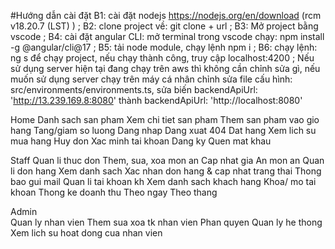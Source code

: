 #Hướng dẫn cài đặt
    B1: cài đặt nodejs https://nodejs.org/en/download (rcm v18.20.7 (LST) ) ;
    B2: clone project về: git clone + url ;
    B3: Mở project bằng vscode ;
    B4: cài đặt angular CLI: mở terminal trong vscode chạy:  npm install -g @angular/cli@17 ;
    B5: tải node module, chạy lệnh  npm i ;
    B6: chạy lệnh: ng s để chạy project, nếu chạy thành công, truy cập localhost:4200 ;
    Nếu sử dụng server hiện tại đang chạy trên aws thì không cần chỉnh sửa gì, nếu muốn sử dụng server chạy trên máy cá nhân
chỉnh sửa file cấu hình: src/environments/environments.ts, sửa biến  backendApiUrl: 'http://13.239.169.8:8080' thành  backendApiUrl: 'http://localhost:8080'



Home
	Danh sach san pham
	Xem chi tiet san pham
	Them san pham vao gio hang
	Tang/giam so luong
	Dang nhap
	Dang xuat
	404
	Dat hang
	Xem lich su mua hang
	Huy don
	Xac minh tai khoan
	Dang ky
	Quen mat khau

Staff
	Quan li thuc don
		Them, sua, xoa mon an
		Cap nhat gia
		An mon an
	Quan li don hang
		Xem danh sach
		Xac nhan don hang & cap nhat trang thai
		Thong bao gui mail
	Quan li tai khoan kh
		Xem danh sach khach hang
		Khoa/ mo tai khoan
	Thong ke doanh thu
		Theo ngay
		Theo thang
	
Admin	
	Quan ly nhan vien
		Them sua xoa tk nhan vien
		Phan quyen
	Quan ly he thong
		Xem lich su hoat dong cua nhan vien
	
	
